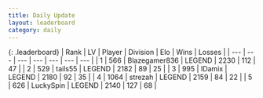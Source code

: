 ```yaml
---
title: Daily Update
layout: leaderboard
category: daily
---
```


{: .leaderboard}
| Rank | LV | Player | Division | Elo | Wins | Losses |
| --- | --- | --- | --- | --- | --- | --- |
| <span data-change="0">1</span> | 566 | <span title="ID: 454722">Blazegamer836</span> | LEGEND | <span data-change="8">2230</span> | <span data-change="2">112</span> | <span data-change="0">47</span> |
| <span data-change="3">2</span> | 529 | <span title="ID: 170123">tails55</span> | LEGEND | <span data-change="36">2182</span> | <span data-change="6">89</span> | <span data-change="0">25</span> |
| <span data-change="-1">3</span> | 995 | <span title="ID: 357425">IDamix</span> | LEGEND | <span data-change="-17">2180</span> | <span data-change="2">92</span> | <span data-change="2">35</span> |
| <span data-change="-1">4</span> | 1064 | <span title="ID: 1692">strezah</span> | LEGEND | <span data-change="0">2159</span> | <span data-change="0">84</span> | <span data-change="0">22</span> |
| <span data-change="-1">5</span> | 626 | <span title="ID: 498412">LuckySpin</span> | LEGEND | <span data-change="-18">2140</span> | <span data-change="3">127</span> | <span data-change="3">68</span> |